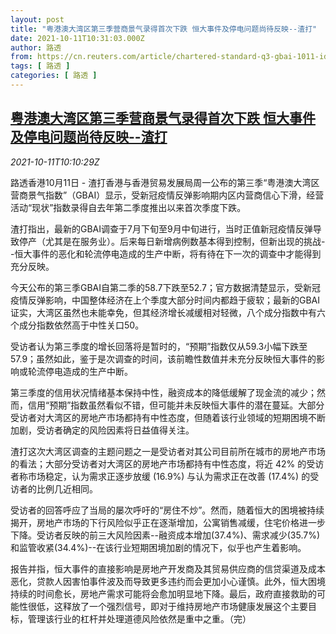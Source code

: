 ```yaml
---
layout: post
title: "粤港澳大湾区第三季营商景气录得首次下跌 恒大事件及停电问题尚待反映--渣打"
date: 2021-10-11T10:31:03.000Z
author: 路透
from: https://cn.reuters.com/article/chartered-standard-q3-gbai-1011-idCNKBS2H10ZB
tags: [ 路透 ]
categories: [ 路透 ]
---
```

<!--1633948263000-->
[粤港澳大湾区第三季营商景气录得首次下跌 恒大事件及停电问题尚待反映--渣打](https://cn.reuters.com/article/chartered-standard-q3-gbai-1011-idCNKBS2H10ZB)
------

<div>
<div><i>2021-10-11T10:10:29Z</i></div><p>路透香港10月11日 - 渣打香港与香港贸易发展局周一公布的第三季“粤港澳大湾区营商景气指数”（GBAI）显示，受新冠疫情反弹影响期内区内营商信心下滑，经营活动“现状”指数录得自去年第二季度推出以来首次季度下跌。</p><p>渣打指出，最新的GBAI调查于7月下旬至9月中旬进行，当时正值新冠疫情反弹导致停产（尤其是在服务业）。后来每日新增病例数基本得到控制，但新出现的挑战--恒大事件的恶化和轮流停电造成的生产中断，将有待在下一次的调查中才能得到充分反映。</p><p>今天公布的第三季GBAI自第二季的58.7下跌至52.7；官方数据清楚显示，受新冠疫情反弹影响，中国整体经济在上个季度大部分时间内都趋于疲软；最新的GBAI证实，大湾区虽然也未能幸免，但其经济增长减缓相对轻微，八个成分指数中有六个成分指数依然高于中性关口50。</p><p>受访者认为第三季度的增长回落将是暂时的，“预期”指数仅从59.3小幅下跌至57.9；虽然如此，鉴于是次调查的时间，该前瞻性数值并未充分反映恒大事件的影响或轮流停电造成的生产中断。</p><p>第三季度的信用状况情绪基本保持中性，融资成本的降低缓解了现金流的减少；然而，信用“预期”指数虽然看似不错，但可能并未反映恒大事件的潜在蔓延。大部分受访者对大湾区的房地产市场都持有中性态度，但随着该行业领域的短期困境不断加剧，受访者确定的风险因素将日益值得关注。</p><p>渣打这次大湾区调查的主题问题之一是受访者对其公司目前所在城市的房地产市场的看法；大部分受访者对大湾区的房地产市场都持有中性态度，将近 42% 的受访者称市场稳定，认为需求正逐步放缓 (16.9%) 与认为需求正在改善 (17.4%) 的受访者的比例几近相同。</p><p>受访者的回答呼应了当局的屡次呼吁的“房住不炒”。然而，随着恒大的困境被持续揭开，房地产市场的下行风险似乎正在逐渐增加，公寓销售减缓，住宅价格进一步下降。受访者反映的前三大风险因素--融资成本增加(37.4%)、需求减少(35.7%)和监管收紧(34.4%)--在该行业短期困境加剧的情况下，似乎也产生着影响。</p><p>报告并指，恒大事件的直接影响是房地产开发商及其贸易供应商的信贷渠道及成本恶化，贷款人因害怕事件波及而导致更多违约而会更加小心谨慎。此外，恒大困境持续的时间愈长，房地产需求可能将会愈加明显地下降。最后，政府直接救助的可能性很低，这释放了一个强烈信号，即对于维持房地产市场健康发展这个主要目标，管理该行业的杠杆并处理道德风险依然是重中之重。（完）</p>
</div>
